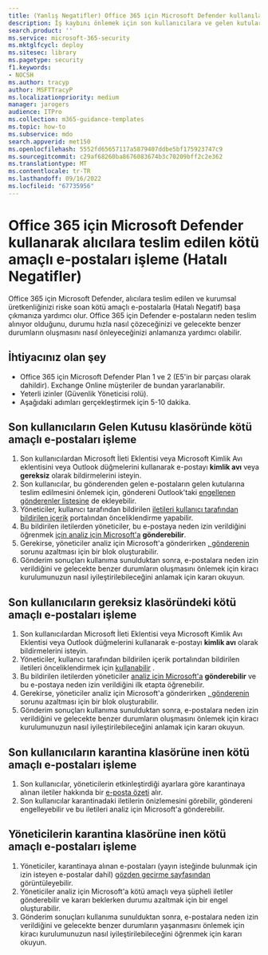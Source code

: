 ```yaml
---
title: (Yanlış Negatifler) Office 365 için Microsoft Defender kullanılarak alıcılara teslim edilen kötü amaçlı e-postalar ile nasıl başa çıkılır?
description: İş kaybını önlemek için son kullanıcılara ve gelen kutularına gelen kötü amaçlı e-postaları (Hatalı Negatifler olarak) Office 365 için Microsoft Defender ile işleme adımları.
search.product: ''
ms.service: microsoft-365-security
ms.mktglfcycl: deploy
ms.sitesec: library
ms.pagetype: security
f1.keywords:
- NOCSH
ms.author: tracyp
author: MSFTTracyP
ms.localizationpriority: medium
manager: jarogers
audience: ITPro
ms.collection: m365-guidance-templates
ms.topic: how-to
ms.subservice: mdo
search.appverid: met150
ms.openlocfilehash: 5552fd65657117a5879407ddbe5bf175923747c9
ms.sourcegitcommit: c29af68260ba8676083674b3c70209bff2c2e362
ms.translationtype: MT
ms.contentlocale: tr-TR
ms.lasthandoff: 09/16/2022
ms.locfileid: "67735956"
---
```

# <a name="how-to-handle-malicious-emails-that-are-delivered-to-recipients-false-negatives-using-microsoft-defender-for-office-365"></a>Office 365 için Microsoft Defender kullanarak alıcılara teslim edilen kötü amaçlı e-postaları işleme (Hatalı Negatifler)

Office 365 için Microsoft Defender, alıcılara teslim edilen ve kurumsal üretkenliğinizi riske soan kötü amaçlı e-postalarla (Hatalı Negatif) başa çıkmanıza yardımcı olur.
Office 365 için Defender e-postaların neden teslim alınıyor olduğunu, durumu hızla nasıl çözeceğinizi ve gelecekte benzer durumların oluşmasını nasıl önleyeceğinizi anlamanıza yardımcı olabilir.

## <a name="what-youll-need"></a>İhtiyacınız olan şey

- Office 365 için Microsoft Defender Plan 1 ve 2 (E5'in bir parçası olarak dahildir). Exchange Online müşteriler de bundan yararlanabilir.
- Yeterli izinler (Güvenlik Yöneticisi rolü).
- Aşağıdaki adımları gerçekleştirmek için 5-10 dakika.

## <a name="handling-malicious-emails-in-the-inbox-folder-of-end-users"></a>Son kullanıcıların Gelen Kutusu klasöründe kötü amaçlı e-postaları işleme

1. Son kullanıcılardan Microsoft İleti Eklentisi veya Microsoft Kimlik Avı eklentisini veya Outlook düğmelerini kullanarak e-postayı **kimlik avı** veya **gereksiz** olarak bildirmelerini isteyin.
2. Son kullanıcılar, bu gönderenden gelen e-postaların gelen kutularına teslim edilmesini önlemek için, göndereni Outlook'taki [engellenen gönderenler listesine](https://support.microsoft.com/en-us/office/block-a-mail-sender-b29fd867-cac9-40d8-aed1-659e06a706e4#:~:text=1%20On%20the%20Home%20tab%2C%20in%20the%20Delete,4%20Click%20OK%20in%20both%20open%20dialog%20boxes..) de ekleyebilir.
3. Yöneticiler, kullanıcı tarafından bildirilen [iletileri kullanıcı tarafından bildirilen içerik](/microsoft-365/security/office-365-security/admin-submission?view=o365-worldwide#view-user-submissions-to-microsoft&preserve-view=true) portalından önceliklendirme yapabilir.
4. Bu bildirilen iletilerden yöneticiler, bu e-postaya neden izin verildiğini öğrenmek [için analiz için Microsoft'a](/microsoft-365/security/office-365-security/admin-submission?view=o365-worldwide#notify-users-from-within-the-portal&preserve-view=true) **gönderebilir**.
5. Gerekirse, yöneticiler analiz için Microsoft'a gönderirken [, gönderenin](/microsoft-365/security/office-365-security/manage-tenant-blocks?view=o365-worldwide&preserve-view=true) sorunu azaltması için bir blok oluşturabilir.
6. Gönderim sonuçları kullanıma sunulduktan sonra, e-postalara neden izin verildiğini ve gelecekte benzer durumların oluşmasını önlemek için kiracı kurulumunuzun nasıl iyileştirilebileceğini anlamak için kararı okuyun.

## <a name="handling-malicious-emails-in-junk-folder-of-end-users"></a>Son kullanıcıların gereksiz klasöründeki kötü amaçlı e-postaları işleme

1. Son kullanıcılardan Microsoft İleti Eklentisi veya Microsoft Kimlik Avı Eklentisi veya Outlook düğmelerini kullanarak e-postayı **kimlik avı** olarak bildirmelerini isteyin.
2. Yöneticiler, kullanıcı tarafından bildirilen içerik portalından bildirilen iletileri önceliklendirmek için [kullanabilir](/microsoft-365/security/office-365-security/admin-submission?view=o365-worldwide#view-user-submissions-to-microsoft&preserve-view=true) .
3. Bu bildirilen iletilerden yöneticiler [analiz için Microsoft'a](/microsoft-365/security/office-365-security/admin-submission?view=o365-worldwide#notify-users-from-within-the-portal&preserve-view=true) **gönderebilir** ve bu e-postaya neden izin verildiğini ilk etapta öğrenebilir.
4. Gerekirse, yöneticiler analiz için Microsoft'a gönderirken [, gönderenin](/microsoft-365/security/office-365-security/manage-tenant-blocks?view=o365-worldwide&preserve-view=true) sorunu azaltması için bir blok oluşturabilir.
5. Gönderim sonuçları kullanıma sunulduktan sonra, e-postalara neden izin verildiğini ve gelecekte benzer durumların oluşmasını önlemek için kiracı kurulumunuzun nasıl iyileştirilebileceğini anlamak için kararı okuyun.

## <a name="handling-malicious-emails-landing-in-the-quarantine-folder-of-end-users"></a>Son kullanıcıların karantina klasörüne inen kötü amaçlı e-postaları işleme

1. Son kullanıcılar, yöneticilerin etkinleştirdiği ayarlara göre karantinaya alınan iletiler hakkında bir [e-posta özeti](/microsoft-365/security/office-365-security/use-spam-notifications-to-release-and-report-quarantined-messages?view=o365-worldwide&preserve-view=true) alır.
2. Son kullanıcılar karantinadaki iletilerin önizlemesini görebilir, göndereni engelleyebilir ve bu iletileri analiz için Microsoft'a gönderebilir.

## <a name="handling-malicious-emails-landing-in-the-quarantine-folder-of-admins"></a>Yöneticilerin karantina klasörüne inen kötü amaçlı e-postaları işleme

1. Yöneticiler, karantinaya alınan e-postaları (yayın isteğinde bulunmak için izin isteyen e-postalar dahil) [gözden geçirme sayfasından](/microsoft-365/security/office-365-security/manage-quarantined-messages-and-files?view=o365-worldwide&preserve-view=true) görüntüleyebilir.
2. Yöneticiler analiz için Microsoft'a kötü amaçlı veya şüpheli iletiler gönderebilir ve kararı beklerken durumu azaltmak için bir engel oluşturabilir.
3. Gönderim sonuçları kullanıma sunulduktan sonra, e-postalara neden izin verildiğini ve gelecekte benzer durumların yaşanmasını önlemek için kiracı kurulumunuzun nasıl iyileştirilebileceğini öğrenmek için kararı okuyun.
